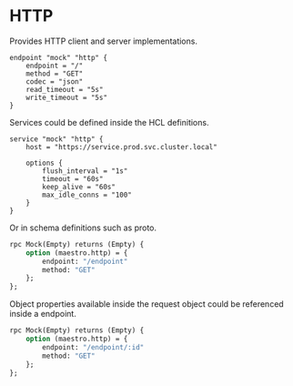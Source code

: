 # HTTP

Provides HTTP client and server implementations.

```hcl
endpoint "mock" "http" {
	endpoint = "/"
	method = "GET"
	codec = "json"
	read_timeout = "5s"
	write_timeout = "5s"
}
```

Services could be defined inside the HCL definitions.

```hcl
service "mock" "http" {
	host = "https://service.prod.svc.cluster.local"

	options {
		flush_interval = "1s"
		timeout = "60s"
		keep_alive = "60s"
		max_idle_conns = "100"
	}
}
```

Or in schema definitions such as proto.

```proto
rpc Mock(Empty) returns (Empty) {
	option (maestro.http) = {
		endpoint: "/endpoint"
		method: "GET"
	};
};
```

Object properties available inside the request object could be referenced inside a endpoint.

```proto
rpc Mock(Empty) returns (Empty) {
	option (maestro.http) = {
		endpoint: "/endpoint/:id"
		method: "GET"
	};
};
```